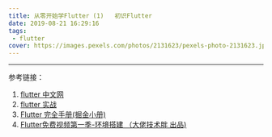 ```yaml
---
title: 从零开始学Flutter (1)   初识Flutter
date: 2019-08-21 16:29:16
tags:
 - flutter
cover: https://images.pexels.com/photos/2131623/pexels-photo-2131623.jpeg?auto=compress&cs=tinysrgb&dpr=2&w=500
---
```


----
参考链接：

   1. [flutter 中文网](https://flutterchina.club/)
   2. [flutter 实战](https://book.flutterchina.club/)
   3. [Flutter 完全手册(掘金小册)](https://juejin.im/book/5c5423ef6fb9a049cd54a213)
   4. [Flutter免费视频第一季-环境搭建  （大佬技术胖 出品)](https://jspang.com/posts/2019/01/20/flutter-base.html)